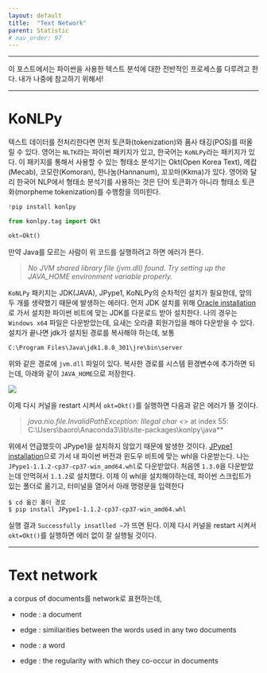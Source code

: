 ```yaml
---
layout: default
title:  "Text Network"
parent: Statistic
# nav_order: 97
---
```


***

이 포스트에서는 파이썬을 사용한 텍스트 분석에 대한 전반적인 프로세스를 다루려고 한다. 내가 나중에 참고하기 위해서! 

***

# KoNLPy

텍스트 데이터를 전처리한다면 먼저 토큰화(tokenization)와 품사 태깅(POS)를 떠올릴 수 있다. 영어는 `NLTK`라는 파이썬 패키지가 있고, 한국어는 `KoNLPy`라는 패키지가 있다. 이 패키지를 통해서 사용할 수 있는 형태소 분석기는 Okt(Open Korea Text), 메캅(Mecab), 코모란(Komoran), 한나눔(Hannanum), 꼬꼬마(Kkma)가 있다. 영어와 달리 한국어 NLP에서 형태소 분석기를 사용하는 것은 단어 토큰화가 아니라 형태소 토큰화(morpheme tokenization)를 수행함을 의미힌다. 

```python
!pip install konlpy

from konlpy.tag import Okt  

okt=Okt()  
```

만약 Java를 모르는 사람이 위 코드를 실행하려고 하면 에러가 뜬다.

> *No JVM shared library file (jvm.dll) found. Try setting up the JAVA_HOME environment variable properly.*

`KoNLPy` 패키지는 JDK(JAVA), JPype1, KoNLPy의 순차적인 설치가 필요한데, 앞의 두 개를 생략했기 때문에 발생하는 에러다. 먼저 JDK 설치를 위해 [Oracle installation](https://www.oracle.com/java/technologies/javase/javase-jdk8-downloads.html)로 가서 설치한 파이썬 비트에 맞는 JDK를 다운로드 받아 설치한다. 나의 경우는 `Windows x64` 파일은 다운받았는데, 요새는 오라클 회원가입을 해야 다운받을 수 있다. 설치가 끝나면 jdk가 설치된 경로를 복사해야 하는데, 보통

```
C:\Program Files\Java\jdk1.8.0_301\jre\bin\server
```

위와 같은 경로에 `jvm.dll` 파일이 있다. 복사한 경로를 시스템 환경변수에 추가하면 되는데, 아래와 같이 `JAVA_HOME`으로 저장한다.

![](https://s-seo.github.io/assets/images/post_text_1.PNG) 

이제 다시 커널을 restart 시켜서 `okt=Okt()`를 실행하면 다음과 같은 에러가 뜰 것이다.

> *java.nio.file.InvalidPathException: Illegal char <*> at index 55: C:\Users\baoro\Anaconda3\lib\site-packages\konlpy\java\**

위에서 언급했듯이 JPype1을 설치하지 않았기 때문에 발생한 것이다. [JPype1 installation](https://www.lfd.uci.edu/~gohlke/pythonlibs/#jpype)으로 가서 내 파이썬 버전과 윈도우 비트에 맞는 whl을 다운받는다. 나는 `JPype1-1.1.2-cp37-cp37-win_amd64.whl`로 다운받았다. 처음엔 `1.3.0`을 다운받았는데 안먹혀서 `1.1.2`로 설치했다. 이제 이 whl을 설치해야하는데, 파이썬 스크립트가 있는 폴더로 옮기고, 터미널을 열어서 아래 명령문을 입력한다

```
$ cd 옮긴 폴더 경로
$ pip install JPype1-1.1.2-cp37-cp37-win_amd64.whl
```

실행 결과 `Successfully insatlled ~`가 뜨면 된다. 이제 다시 커널을 restart 시켜서 `okt=Okt()`를 실행하면 에러 없이 잘 실행될 것이다.






***

# Text network

a corpus of documents를 network로 표현하는데,

- node : a document
- edge : similiarities between the words used in any two documents

- node : a word
- edge : the regularity with which they co-occur in documents







